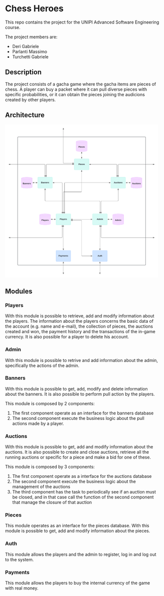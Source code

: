 # Chess Heroes 

This repo contains the project for the UNIPI Advanced Software Engineering course.

The project members are:
- Deri Gabriele
- Parlanti Massimo
- Turchetti Gabriele

## Description

The project consists of a gacha game where the gacha items are pieces of chess. A player can buy a packet where it can pull diverse pieces with specific probabilities, or it can obtain the pieces joining the audicions created by other players.

## Architecture

<img src="./assets/architecture.png" width="500">

## Modules

### Players

With this module is possible to retrieve, add and modify information about the players. The information about the players concerns the basic data of the account (e.g. name and e-mail), the collection of pieces, the auctions created and won, the payment history and the transactions of the in-game currency. It is also possible for a player to delete his account.

### Admin

With this module is possible to retrive and add information about the admin, specifically the actions of the admin.

### Banners

With this module is possible to get, add, modify and delete information about the banners. It is also possible to perform pull action by the players.

This module is composed by 2 components:
1. The first component operate as an interface for the banners database
2. The second component execute the business logic about the pull actions made by a player.

### Auctions

With this module is possible to get, add and modify information about the auctions. It is also possible to create and close auctions, retrieve all the running auctions or specific for a piece and make a bid for one of these.

This module is composed by 3 components:
1. The first component operate as a interface for the auctions database
2. The second component execute the business logic about the management of the auctions
3. The third component has the task to periodically see if an auction must be closed, and in that case call the function of the second component that manage the closure of that auction

### Pieces

This module operates as an interface for the pieces database. With this module is possible to get, add and modify information about the pieces.

### Auth

This module allows the players and the admin to register, log in and log out to the system.

### Payments

This module allows the players to buy the internal currency of the game with real money.
